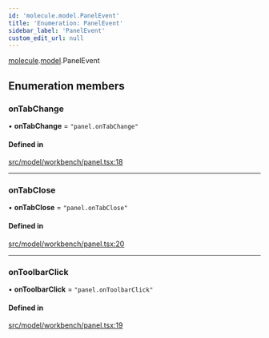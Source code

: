 ```yaml
---
id: 'molecule.model.PanelEvent'
title: 'Enumeration: PanelEvent'
sidebar_label: 'PanelEvent'
custom_edit_url: null
---
```


[molecule](../namespaces/molecule).[model](../namespaces/molecule.model).PanelEvent

## Enumeration members

### onTabChange

• **onTabChange** = `"panel.onTabChange"`

#### Defined in

[src/model/workbench/panel.tsx:18](https://github.com/DTStack/molecule/blob/46c80551/src/model/workbench/panel.tsx#L18)

---

### onTabClose

• **onTabClose** = `"panel.onTabClose"`

#### Defined in

[src/model/workbench/panel.tsx:20](https://github.com/DTStack/molecule/blob/46c80551/src/model/workbench/panel.tsx#L20)

---

### onToolbarClick

• **onToolbarClick** = `"panel.onToolbarClick"`

#### Defined in

[src/model/workbench/panel.tsx:19](https://github.com/DTStack/molecule/blob/46c80551/src/model/workbench/panel.tsx#L19)
